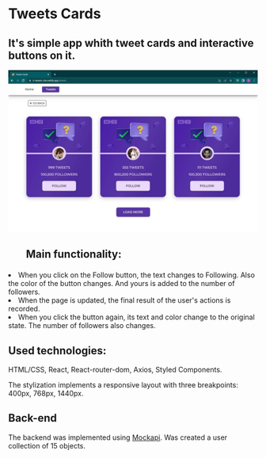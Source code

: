 # Tweets Cards

## It's simple app whith tweet cards and interactive buttons on it.

![Interface](./src/images/tweets-cards.jpg)

## <ul>Main functionality:</ul>
<li>When you click on the Follow button, the text changes to Following. Also
the color of the button changes. And yours is added to the number of followers.</li>
<li>When the page is updated, the final result of the user's actions is recorded.</li>
<li>When you click the button again, its text and color change to the original
state. The number of followers also changes.</li>

## Used technologies:

HTML/CSS, React, React-router-dom, Axios, Styled Components.

The stylization implements a responsive layout with three breakpoints: 400px,
768px, 1440px.

## Back-end

The backend was implemented using [Mockapi](https://mockapi.io/). Was created a
user collection of 15 objects.
